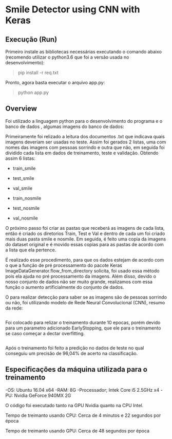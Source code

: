 # Smile Detector using CNN with Keras 

## Execução (Run)


Primeiro instale as bibliotecas necessárias executando o comando abaixo (recomendo utilizar o python3.6 que foi a versão usada no desenvolvimento):

> pip install -r req.txt


Pronto, agora basta executar o arquivo app.py:


> python app.py

## Overview 

Foi utilizado a linguagem python para o desenvolvimento do programa e o banco de dados <banco>, algumas imagens do banco de dados:
  

Primeiramente foi relizado a leitura dos documentos .txt que indicava quais imagens deveriam ser usadas no teste. Assim foi gerados 2 listas, uma com nomes das imagens com pessoas sorrindo e outra que não, em seguida foi dividido cada lista em dados de treinamento, teste e validação. Obtendo assim 6 listas:

- train_smile 
- test_smile 
- val_smile

- train_nosmile  
- test_nosmile 
- val_nosmile

O próximo passo foi criar as pastas que receberá as imagens de cada lista, então é criado os diretorios Train, Test e Val e dentro de cada um foi criado mais duas pasta smile e nosmile. Em seguida, é feito uma copia da imagens do dataset original <data> e é movido essas copias para as pastas de acordo com a lista que ela pertence.
  
É realizado esse procedimento, para que os dados estejam de acordo com o que a função de pré processamento do pacote Keras ImageDataGenerator.flow_from_directory solicita, foi usado essa método pois ela ajuda no pré processamento da imagens. Além disso, devido o nosso conjunto de dados não ser muito grande, realizamos com essa função o aumento artificialmente do conjunto de dados. 


O para realizar detecção para saber se as imagens são de pessoas sorrindo ou não, foi utilizando modelo de Rede Neural Convolucional (CNN), resumo da rede:

<image>

Foi colocado para relizar o treinamento durante 10 epocas, porém devido para um parametro adicionado EarlyStopping, que ele para o treinamento se caso começar a dectar overfitting.

<image trainamento>
  
<grafico>
  
Após o treinamento foi feito a predição no dados de teste no qual conseguiu um precisão de 96,04% de acerto na classificação.

## Especificações da máquina utilizada para o treinamento  

-OS: Ubuntu 16.04 x64
-RAM: 8G
-Processador; Intek Core i5 2.5GHz x4
-PU: Nvidia GeForce 940MX 2G

O código foi executado tanto na GPU Nvidia quanto na CPU Intel.

Tempo de treimanto usando CPU: Cerca de 4 minutos e 22 segundos por época

Tempo de treimanto usando GPU: Cerca de 48 segundos por época
